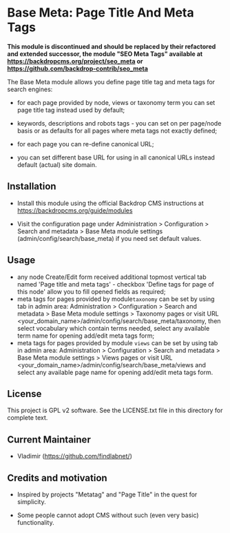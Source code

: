 Base Meta: Page Title And Meta Tags
===================================

**This module is discontinued and should be replaced by their refactored and extended successor, 
the module "SEO Meta Tags" available at https://backdropcms.org/project/seo_meta 
or https://github.com/backdrop-contrib/seo_meta**

The Base Meta module allows you define page title tag and meta tags 
for search engines:

 - for each page provided by node, views or taxonomy term you can set
   page title tag instead used by default;
 - keywords, descriptions and robots tags - you can set on per page/node 
   basis or as defaults for all pages where meta tags not exactly defined;
 - for each page you can re-define canonical URL;

 - you can set different base URL for using in all canonical URLs 
   instead default (actual) site domain.

Installation
------------

- Install this module using the official Backdrop CMS instructions at
  https://backdropcms.org/guide/modules

- Visit the configuration page under Administration > Configuration > 
  Search and metadata > Base Meta module settings (admin/config/search/base_meta) 
  if you need set default values.

Usage
-----
 - any node Create/Edit form received additional topmost vertical tab named 
   'Page title and meta tags' - checkbox 'Define tags for page of this node'
   allow you to fill opened fields as required;
 - meta tags for pages provided by module`taxonomy` can be set by using tab
   in admin area: Administration > Configuration > Search and metadata > 
   Base Meta module settings > Taxonomy pages or visit URL
   <your_domain_name>/admin/config/search/base_meta/taxonomy,
   then select vocabulary which contain terms needed, select any available 
   term name for opening add/edit meta tags form; 
 - meta tags for pages provided by module `views` can be set by using tab
   in admin area: Administration > Configuration > Search and metadata > 
   Base Meta module settings > Views pages or visit URL
   <your_domain_name>/admin/config/search/base_meta/views
   and select any available page name for opening add/edit meta tags form.  

License
-------

This project is GPL v2 software. See the LICENSE.txt file in this directory for
complete text.

Current Maintainer
------------------

- Vladimir (https://github.com/findlabnet/)

Credits and motivation
----------------------

- Inspired by projects "Metatag" and "Page Title" in the quest for simplicity.

- Some people cannot adopt CMS without such (even very basic) functionality.
